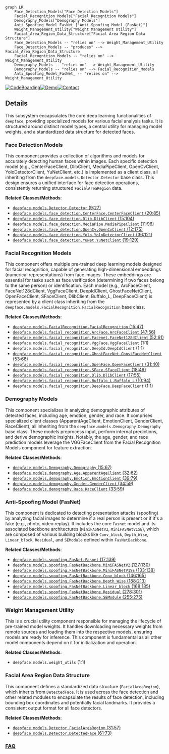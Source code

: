 ```mermaid
graph LR
    Face_Detection_Models["Face Detection Models"]
    Facial_Recognition_Models["Facial Recognition Models"]
    Demography_Models["Demography Models"]
    Anti_Spoofing_Model_FasNet_["Anti-Spoofing Model (FasNet)"]
    Weight_Management_Utility["Weight Management Utility"]
    Facial_Area_Region_Data_Structure["Facial Area Region Data Structure"]
    Face_Detection_Models -- "relies on" --> Weight_Management_Utility
    Face_Detection_Models -- "produces" --> Facial_Area_Region_Data_Structure
    Facial_Recognition_Models -- "relies on" --> Weight_Management_Utility
    Demography_Models -- "relies on" --> Weight_Management_Utility
    Demography_Models -- "relies on" --> Facial_Recognition_Models
    Anti_Spoofing_Model_FasNet_ -- "relies on" --> Weight_Management_Utility
```

[![CodeBoarding](https://img.shields.io/badge/Generated%20by-CodeBoarding-9cf?style=flat-square)](https://github.com/CodeBoarding/GeneratedOnBoardings)[![Demo](https://img.shields.io/badge/Try%20our-Demo-blue?style=flat-square)](https://www.codeboarding.org/demo)[![Contact](https://img.shields.io/badge/Contact%20us%20-%20contact@codeboarding.org-lightgrey?style=flat-square)](mailto:contact@codeboarding.org)

## Details

This subsystem encapsulates the core deep learning functionalities of `deepface`, providing specialized models for various facial analysis tasks. It is structured around distinct model types, a central utility for managing model weights, and a standardized data structure for detected faces.

### Face Detection Models
This component provides a collection of algorithms and models for accurately detecting human faces within images. Each specific detection model (e.g., CenterFaceClient, DlibClient, MediaPipeClient, OpenCvClient, YoloDetectorClient, YuNetClient, etc.) is implemented as a client class, all inheriting from the `deepface.models.Detector.Detector` base class. This design ensures a unified interface for face detection operations, consistently returning structured `FacialAreaRegion` data.


**Related Classes/Methods**:

- <a href="https://github.com/CodeBoarding/deepface/blob/master/deepface/models/Detector.py#L9-L27" target="_blank" rel="noopener noreferrer">`deepface.models.Detector.Detector` (9:27)</a>
- <a href="https://github.com/CodeBoarding/deepface/blob/master/deepface/models/face_detection/CenterFace.py#L20-L85" target="_blank" rel="noopener noreferrer">`deepface.models.face_detection.CenterFace.CenterFaceClient` (20:85)</a>
- <a href="https://github.com/CodeBoarding/deepface/blob/master/deepface/models/face_detection/Dlib.py#L15-L104" target="_blank" rel="noopener noreferrer">`deepface.models.face_detection.Dlib.DlibClient` (15:104)</a>
- <a href="https://github.com/CodeBoarding/deepface/blob/master/deepface/models/face_detection/MediaPipe.py#L11-L96" target="_blank" rel="noopener noreferrer">`deepface.models.face_detection.MediaPipe.MediaPipeClient` (11:96)</a>
- <a href="https://github.com/CodeBoarding/deepface/blob/master/deepface/models/face_detection/OpenCv.py#L12-L175" target="_blank" rel="noopener noreferrer">`deepface.models.face_detection.OpenCv.OpenCvClient` (12:175)</a>
- <a href="https://github.com/CodeBoarding/deepface/blob/master/deepface/models/face_detection/Yolo.py#L36-L121" target="_blank" rel="noopener noreferrer">`deepface.models.face_detection.Yolo.YoloDetectorClient` (36:121)</a>
- <a href="https://github.com/CodeBoarding/deepface/blob/master/deepface/models/face_detection/YuNet.py#L19-L129" target="_blank" rel="noopener noreferrer">`deepface.models.face_detection.YuNet.YuNetClient` (19:129)</a>


### Facial Recognition Models
This component offers multiple pre-trained deep learning models designed for facial recognition, capable of generating high-dimensional embeddings (numerical representations) from face images. These embeddings are essential for tasks such as face verification (determining if two faces belong to the same person) or identification. Each model (e.g., ArcFaceClient, FaceNet128dClient, VggFaceClient, DeepIdClient, GhostFaceNetClient, OpenFaceClient, SFaceClient, DlibClient, Buffalo_L, DeepFaceClient) is represented by a client class inheriting from the `deepface.models.FacialRecognition.FacialRecognition` base class.


**Related Classes/Methods**:

- <a href="https://github.com/CodeBoarding/deepface/blob/master/deepface/models/FacialRecognition.py#L15-L47" target="_blank" rel="noopener noreferrer">`deepface.models.FacialRecognition.FacialRecognition` (15:47)</a>
- <a href="https://github.com/CodeBoarding/deepface/blob/master/deepface/models/facial_recognition/ArcFace.py#L47-L56" target="_blank" rel="noopener noreferrer">`deepface.models.facial_recognition.ArcFace.ArcFaceClient` (47:56)</a>
- <a href="https://github.com/CodeBoarding/deepface/blob/master/deepface/models/facial_recognition/Facenet.py#L52-L61" target="_blank" rel="noopener noreferrer">`deepface.models.facial_recognition.Facenet.FaceNet128dClient` (52:61)</a>
- `deepface.models.facial_recognition.VggFace.VggFaceClient` (1:1)
- `deepface.models.facial_recognition.DeepId.DeepIdClient` (1:1)
- <a href="https://github.com/CodeBoarding/deepface/blob/master/deepface/models/facial_recognition/GhostFaceNet.py#L53-L66" target="_blank" rel="noopener noreferrer">`deepface.models.facial_recognition.GhostFaceNet.GhostFaceNetClient` (53:66)</a>
- <a href="https://github.com/CodeBoarding/deepface/blob/master/deepface/models/facial_recognition/OpenFace.py#L31-L40" target="_blank" rel="noopener noreferrer">`deepface.models.facial_recognition.OpenFace.OpenFaceClient` (31:40)</a>
- <a href="https://github.com/CodeBoarding/deepface/blob/master/deepface/models/facial_recognition/SFace.py#L18-L49" target="_blank" rel="noopener noreferrer">`deepface.models.facial_recognition.SFace.SFaceClient` (18:49)</a>
- <a href="https://github.com/CodeBoarding/deepface/blob/master/deepface/models/facial_recognition/Dlib.py#L17-L55" target="_blank" rel="noopener noreferrer">`deepface.models.facial_recognition.Dlib.DlibClient` (17:55)</a>
- <a href="https://github.com/CodeBoarding/deepface/blob/master/deepface/models/facial_recognition/Buffalo_L.py#L10-L94" target="_blank" rel="noopener noreferrer">`deepface.models.facial_recognition.Buffalo_L.Buffalo_L` (10:94)</a>
- `deepface.models.facial_recognition.DeepFace.DeepFaceClient` (1:1)


### Demography Models
This component specializes in analyzing demographic attributes of detected faces, including age, emotion, gender, and race. It comprises specialized client classes (ApparentAgeClient, EmotionClient, GenderClient, RaceClient), all inheriting from the `deepface.models.Demography.Demography` base class. These models preprocess input, perform internal predictions, and derive demographic insights. Notably, the age, gender, and race prediction models leverage the VGGFaceClient from the Facial Recognition Models component for feature extraction.


**Related Classes/Methods**:

- <a href="https://github.com/CodeBoarding/deepface/blob/master/deepface/models/Demography.py#L15-L67" target="_blank" rel="noopener noreferrer">`deepface.models.Demography.Demography` (15:67)</a>
- <a href="https://github.com/CodeBoarding/deepface/blob/master/deepface/models/demography/Age.py#L32-L62" target="_blank" rel="noopener noreferrer">`deepface.models.demography.Age.ApparentAgeClient` (32:62)</a>
- <a href="https://github.com/CodeBoarding/deepface/blob/master/deepface/models/demography/Emotion.py#L39-L79" target="_blank" rel="noopener noreferrer">`deepface.models.demography.Emotion.EmotionClient` (39:79)</a>
- <a href="https://github.com/CodeBoarding/deepface/blob/master/deepface/models/demography/Gender.py#L34-L59" target="_blank" rel="noopener noreferrer">`deepface.models.demography.Gender.GenderClient` (34:59)</a>
- <a href="https://github.com/CodeBoarding/deepface/blob/master/deepface/models/demography/Race.py#L33-L59" target="_blank" rel="noopener noreferrer">`deepface.models.demography.Race.RaceClient` (33:59)</a>


### Anti-Spoofing Model (FasNet)
This component is dedicated to detecting presentation attacks (spoofing) by analyzing facial images to determine if a real person is present or if it's a fake (e.g., photo, video replay). It includes the core `Fasnet` model and its associated backbone architectures (`MiniFASNetV2`, `MiniFASNetV1SE`), which are composed of various building blocks like `Conv_block`, `Depth_Wise`, `Linear_block`, `Residual`, and `SEModule` defined within `FasNetBackbone`.


**Related Classes/Methods**:

- <a href="https://github.com/CodeBoarding/deepface/blob/master/deepface/models/spoofing/FasNet.py#L17-L139" target="_blank" rel="noopener noreferrer">`deepface.models.spoofing.FasNet.Fasnet` (17:139)</a>
- <a href="https://github.com/CodeBoarding/deepface/blob/master/deepface/models/spoofing/FasNetBackbone.py#L127-L130" target="_blank" rel="noopener noreferrer">`deepface.models.spoofing.FasNetBackbone.MiniFASNetV2` (127:130)</a>
- <a href="https://github.com/CodeBoarding/deepface/blob/master/deepface/models/spoofing/FasNetBackbone.py#L133-L138" target="_blank" rel="noopener noreferrer">`deepface.models.spoofing.FasNetBackbone.MiniFASNetV1SE` (133:138)</a>
- <a href="https://github.com/CodeBoarding/deepface/blob/master/deepface/models/spoofing/FasNetBackbone.py#L146-L165" target="_blank" rel="noopener noreferrer">`deepface.models.spoofing.FasNetBackbone.Conv_block` (146:165)</a>
- <a href="https://github.com/CodeBoarding/deepface/blob/master/deepface/models/spoofing/FasNetBackbone.py#L188-L213" target="_blank" rel="noopener noreferrer">`deepface.models.spoofing.FasNetBackbone.Depth_Wise` (188:213)</a>
- <a href="https://github.com/CodeBoarding/deepface/blob/master/deepface/models/spoofing/FasNetBackbone.py#L168-L185" target="_blank" rel="noopener noreferrer">`deepface.models.spoofing.FasNetBackbone.Linear_block` (168:185)</a>
- <a href="https://github.com/CodeBoarding/deepface/blob/master/deepface/models/spoofing/FasNetBackbone.py#L278-L301" target="_blank" rel="noopener noreferrer">`deepface.models.spoofing.FasNetBackbone.Residual` (278:301)</a>
- <a href="https://github.com/CodeBoarding/deepface/blob/master/deepface/models/spoofing/FasNetBackbone.py#L255-L275" target="_blank" rel="noopener noreferrer">`deepface.models.spoofing.FasNetBackbone.SEModule` (255:275)</a>


### Weight Management Utility
This is a crucial utility component responsible for managing the lifecycle of pre-trained model weights. It handles downloading necessary weights from remote sources and loading them into the respective models, ensuring models are ready for inference. This component is fundamental as all other model components depend on it for initialization and operation.


**Related Classes/Methods**:

- `deepface.models.weight_utils` (1:1)


### Facial Area Region Data Structure
This component defines a standardized data structure (`FacialAreaRegion`), which inherits from `DetectedFace`. It is used across the face detection and other related modules to encapsulate the results of face detection, including bounding box coordinates and potentially facial landmarks. It provides a consistent output format for all face detectors.


**Related Classes/Methods**:

- <a href="https://github.com/CodeBoarding/deepface/blob/master/deepface/models/Detector.py#L31-L57" target="_blank" rel="noopener noreferrer">`deepface.models.Detector.FacialAreaRegion` (31:57)</a>
- <a href="https://github.com/CodeBoarding/deepface/blob/master/deepface/models/Detector.py#L61-L73" target="_blank" rel="noopener noreferrer">`deepface.models.Detector.DetectedFace` (61:73)</a>




### [FAQ](https://github.com/CodeBoarding/GeneratedOnBoardings/tree/main?tab=readme-ov-file#faq)
